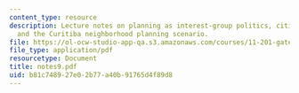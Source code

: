 ```yaml
---
content_type: resource
description: Lecture notes on planning as interest-group politics, citizen participation,
  and the Curitiba neighborhood planning scenario.
file: https://ol-ocw-studio-app-qa.s3.amazonaws.com/courses/11-201-gateway-planning-action-fall-2007/b81c748927e02b77a40b91765d4f89d8_notes9.pdf
file_type: application/pdf
resourcetype: Document
title: notes9.pdf
uid: b81c7489-27e0-2b77-a40b-91765d4f89d8
---
```

